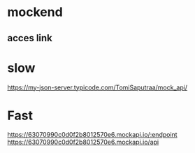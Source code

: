 # mockend

## acces link
# slow
https://my-json-server.typicode.com/TomiSaputraa/mock_api/

# Fast
https://63070990c0d0f2b8012570e6.mockapi.io/:endpoint <br>
https://63070990c0d0f2b8012570e6.mockapi.io/api
